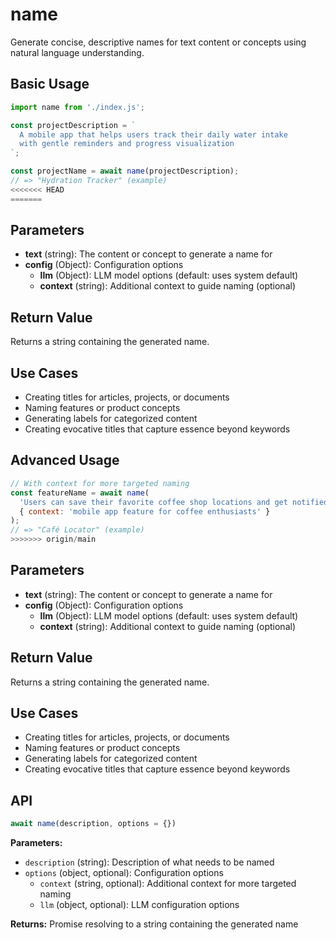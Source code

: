 # name

Generate concise, descriptive names for text content or concepts using natural language understanding.

## Basic Usage

```javascript
import name from './index.js';

const projectDescription = `
  A mobile app that helps users track their daily water intake 
  with gentle reminders and progress visualization
`;

const projectName = await name(projectDescription);
// => "Hydration Tracker" (example)
<<<<<<< HEAD
=======
```

## Parameters

- **text** (string): The content or concept to generate a name for
- **config** (Object): Configuration options
  - **llm** (Object): LLM model options (default: uses system default)
  - **context** (string): Additional context to guide naming (optional)

## Return Value

Returns a string containing the generated name.

## Use Cases

- Creating titles for articles, projects, or documents
- Naming features or product concepts
- Generating labels for categorized content
- Creating evocative titles that capture essence beyond keywords

## Advanced Usage

```javascript
// With context for more targeted naming
const featureName = await name(
  'Users can save their favorite coffee shop locations and get notified when nearby',
  { context: 'mobile app feature for coffee enthusiasts' }
);
// => "Café Locator" (example)
>>>>>>> origin/main
```

## Parameters

- **text** (string): The content or concept to generate a name for
- **config** (Object): Configuration options
  - **llm** (Object): LLM model options (default: uses system default)
  - **context** (string): Additional context to guide naming (optional)

## Return Value

Returns a string containing the generated name.

## Use Cases

- Creating titles for articles, projects, or documents
- Naming features or product concepts
- Generating labels for categorized content
- Creating evocative titles that capture essence beyond keywords

## API

```javascript
await name(description, options = {})
```

**Parameters:**
- `description` (string): Description of what needs to be named
- `options` (object, optional): Configuration options
  - `context` (string, optional): Additional context for more targeted naming
  - `llm` (object, optional): LLM configuration options

**Returns:** Promise resolving to a string containing the generated name
